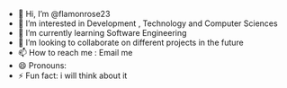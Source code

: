 - 👋 Hi, I’m @flamonrose23
- 👀 I’m interested in Development , Technology and Computer Sciences
- 🌱 I’m currently learning Software Engineering
- 💞️ I’m looking to collaborate on different projects in the future
- 📫 How to reach me : Email me 
- 😄 Pronouns: 
- ⚡ Fun fact: i will think about it 

<!---
flamonrose23/flamonrose23 is a ✨ special ✨ repository because its `README.md` (this file) appears on your GitHub profile.
You can click the Preview link to take a look at your changes.
--->
